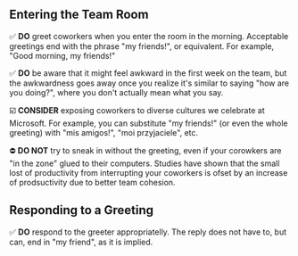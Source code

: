 ## Entering the Team Room

:white_check_mark: **DO** greet coworkers when you enter the room in the morning. 
Acceptable greetings end with the phrase "my friends!", or equivalent. For example, "Good morning, my friends!"

:white_check_mark: **DO** be aware that it might feel awkward in the first week on the team, 
but the awkwardness goes away once you realize it's similar to saying "how are you doing?", 
where you don't actually mean what you say.

:ballot_box_with_check: **CONSIDER** exposing coworkers to diverse cultures we celebrate at Microsoft. 
For example, you can substitute "my friends!" (or even the whole greeting) with "mis amigos!", "moi przyjaciele", etc.

:no_entry: **DO NOT** try to sneak in without the greeting, even if your corowkers are "in the zone" glued to their computers.
Studies have shown that the small lost of productivity from interrupting your coworkers 
is ofset by an increase of prodsuctivity due to better team cohesion.

## Responding to a Greeting

:white_check_mark: **DO** respond to the greeter appropriatelly. 
The reply does not have to, but can, end in "my friend", as it is implied.

